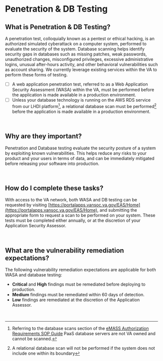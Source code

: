 # Penetration & DB Testing

## What is Penetration & DB Testing?
A penetration test, colloquially known as a pentest or ethical hacking, is an authorized simulated cyberattack on a computer system, performed to evaluate the security of the system. Database scanning helps identify security gaps in databases such as missing patches, weak passwords, unauthorized changes, misconfigured privileges, excessive administrative logins, unusual after-hours activity, and other behavioral vulnerabilities such as account sharing. We currently leverage existing services within the VA to perform these forms of testing. 

- [ ] A web application penetration test, referred to as a Web Application Security Assessment (WASA) within the VA, must be performed before the application is made available in a production environment.
- [ ] Unless your database technology is running on the AWS RDS service from our LHDI platform[^1], a relational database scan must be performed[^2] before the application is made available in a production environment.

<br/>

## Why are they important?
Penetration and Database testing evaluate the security posture of a system by exploiting known vulnerabilities. This helps reduce any risks to your product and your users in terms of data, and can be immediately mitigated before releasing your software into production.

<br/>

## How do I complete these tasks?
With access to the VA network, both WASA and DB testing can be requested by visiting [https://portalapps.vansoc.va.gov/EAS/Home](https://portalapps.vansoc.va.gov/EAS/Home), and submitting the appropriate form to request a scan to be performed on your system. These tests must be completed either annually, or at the discretion of your Application Security Assessor.

<br/>

## What are the vulnerability remediation expectations?
The following vulnerability remediation expectations are applicable for both WASA and database testing:

- **Critical** and **High** findings must be remediated before deploying to production.
- **Medium** findings must be remediated within 60 days of detection.
- **Low** findings are remediated at the discretion of the Application Assessor.

<br>

[^1]: Referring to the database scans section of the [eMASS Authorization Requirements SOP Guide](https://dvagov.sharepoint.com/sites/OITOIS/KnowledgeService/eMassDocumentLibrary/eMASS_Authorization_Requirements_SOP_Guide.pdf) PaaS database servers are not VA owned and cannot be scanned.
[^2]: A relational database scan will not be performed if the system does not include one within its boundary

